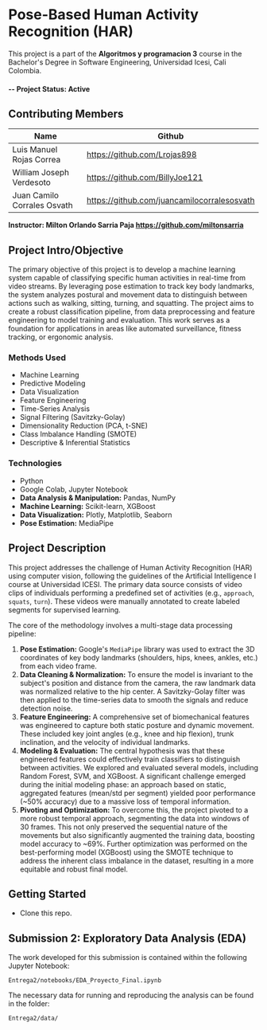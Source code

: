 
# Pose-Based Human Activity Recognition (HAR)
This project is a part of the  **Algoritmos y programacion 3** course in the Bachelor's Degree in Software Engineering, Universidad Icesi, Cali Colombia. 

#### -- Project Status: Active

## Contributing Members

|Name     |  Github   | 
|---------|-----------------|
|Luis Manuel Rojas Correa| https://github.com/Lrojas898        |
|William Joseph Verdesoto |     https://github.com/BillyJoe121    |
|Juan Camilo Corrales Osvath |     https://github.com/juancamilocorralesosvath   |


**Instructor: Milton Orlando Sarria Paja https://github.com/miltonsarria**


## Project Intro/Objective
The primary objective of this project is to develop a machine learning system capable of classifying specific human activities in real-time from video streams. By leveraging pose estimation to track key body landmarks, the system analyzes postural and movement data to distinguish between actions such as walking, sitting, turning, and squatting. The project aims to create a robust classification pipeline, from data preprocessing and feature engineering to model training and evaluation. This work serves as a foundation for applications in areas like automated surveillance, fitness tracking, or ergonomic analysis.

### Methods Used
*   Machine Learning
*   Predictive Modeling
*   Data Visualization
*   Feature Engineering
*   Time-Series Analysis
*   Signal Filtering (Savitzky-Golay)
*   Dimensionality Reduction (PCA, t-SNE)
*   Class Imbalance Handling (SMOTE)
*   Descriptive & Inferential Statistics

### Technologies
*   Python
*   Google Colab, Jupyter Notebook
*   **Data Analysis & Manipulation:** Pandas, NumPy
*   **Machine Learning:** Scikit-learn, XGBoost
*   **Data Visualization:** Plotly, Matplotlib, Seaborn
*   **Pose Estimation:** MediaPipe

## Project Description
This project addresses the challenge of Human Activity Recognition (HAR) using computer vision, following the guidelines of the Artificial Intelligence I course at Universidad ICESI. The primary data source consists of video clips of individuals performing a predefined set of activities (e.g., `approach`, `squats`, `turn`). These videos were manually annotated to create labeled segments for supervised learning.

The core of the methodology involves a multi-stage data processing pipeline:
1.  **Pose Estimation:** Google's `MediaPipe` library was used to extract the 3D coordinates of key body landmarks (shoulders, hips, knees, ankles, etc.) from each video frame.
2.  **Data Cleaning & Normalization:** To ensure the model is invariant to the subject's position and distance from the camera, the raw landmark data was normalized relative to the hip center. A Savitzky-Golay filter was then applied to the time-series data to smooth the signals and reduce detection noise.
3.  **Feature Engineering:** A comprehensive set of biomechanical features was engineered to capture both static posture and dynamic movement. These included key joint angles (e.g., knee and hip flexion), trunk inclination, and the velocity of individual landmarks.
4.  **Modeling & Evaluation:** The central hypothesis was that these engineered features could effectively train classifiers to distinguish between activities. We explored and evaluated several models, including Random Forest, SVM, and XGBoost. A significant challenge emerged during the initial modeling phase: an approach based on static, aggregated features (mean/std per segment) yielded poor performance (~50% accuracy) due to a massive loss of temporal information.
5.  **Pivoting and Optimization:** To overcome this, the project pivoted to a more robust temporal approach, segmenting the data into windows of 30 frames. This not only preserved the sequential nature of the movements but also significantly augmented the training data, boosting model accuracy to ~69%. Further optimization was performed on the best-performing model (XGBoost) using the SMOTE technique to address the inherent class imbalance in the dataset, resulting in a more equitable and robust final model.

## Getting Started

*   Clone this repo.

## Submission 2: Exploratory Data Analysis (EDA)

The work developed for this submission is contained within the following Jupyter Notebook:

`Entrega2/notebooks/EDA_Proyecto_Final.ipynb`

The necessary data for running and reproducing the analysis can be found in the folder:

`Entrega2/data/`



